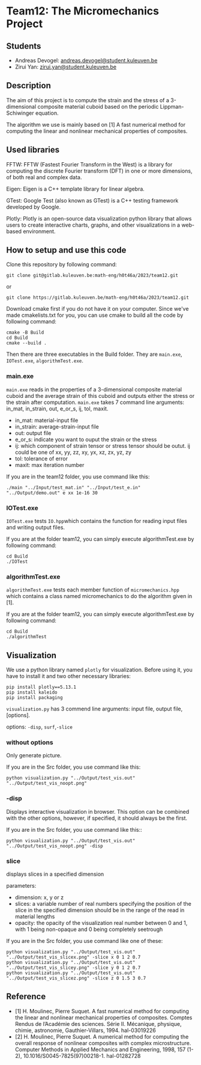# Team12: The Micromechanics Project 



## Students

- Andreas Devogel: andreas.devogel@student.kuleuven.be
- Zirui Yan: zirui.yan@student.kuleuven.be 

## Description

The aim of this project is to compute the strain and the stress of a 3-dimensional composite material cuboid based on the periodic Lippman-Schiwinger equation. 

The algorithm we use is mainly based on [1] A fast numerical method for computing the linear and nonlinear mechanical properties of composites.

## Used libraries

FFTW: FFTW (Fastest Fourier Transform in the West) is a library for computing the discrete Fourier transform (DFT) in one or more dimensions, of both real and complex data.

Eigen: Eigen is a C++ template library for linear algebra.

GTest: Google Test (also known as GTest) is a C++ testing framework developed by Google.

Plotly: Plotly is an open-source data visualization python library that allows users to create interactive charts, graphs, and other visualizations in a web-based environment.

## How to setup and use this code

Clone this repository by following command:

```
git clone git@gitlab.kuleuven.be:math-eng/h0t46a/2023/team12.git
```
or
```
git clone https://gitlab.kuleuven.be/math-eng/h0t46a/2023/team12.git
```
Download cmake first if you do not have it on your computer. Since we've made cmakelists.txt for you, you can use cmake to build all the code by following command:
```
cmake -B Build
cd Build
cmake --build .
``` 
Then there are three executables in the Build folder. They are `main.exe`, `IOTest.exe`, `algorithmTest.exe`.

### main.exe

`main.exe` reads in the properties of a 3-dimensional composite material cuboid and the average strain of this cuboid and outputs either the stress or the strain after computation.
`main.exe` takes 7 command line arguments: in_mat, in_strain, out, e_or_s, ij, tol, maxit.

- in_mat: material-input file 
- in_strain: average-strain-input file
- out: output file
- e_or_s: indicate you want to ouput the strain or the stress
- ij: which component of strain tensor or stress tensor should be outut. ij could be one of xx, yy, zz, xy, yx, xz, zx, yz, zy
- tol: tolerance of error
- maxit: max iteration number

If you are in the team12 folder, you use command like this:
```
./main "../Input/test_mat.in" "../Input/test_e.in" "../Output/demo.out" e xx 1e-16 30
```

### IOTest.exe

`IOTest.exe` tests `IO.hpp`which contains the function for reading input files and writing output files.

If you are at the folder team12, you can simply execute  algorithmTest.exe by following command:

```
cd Build
./IOTest

```


### algorithmTest.exe

`algorithmTest.exe` tests each member function of `micromechanics.hpp` which contains a class named micromechanics to do the algorithm given in [1].

If you are at the folder team12, you can simply execute  algorithmTest.exe by following command:

```
cd Build
./algorithmTest

```



## Visualization

We use a python library named `plotly` for visualization.
Before using it, you have to install it and two other necessary libraries:
```
pip install plotly==5.13.1
pip install kaleido
pip install packaging

```

`visualization.py` has 3 commend line arguments: input file, output file, [options]. 

options: `-disp`, `surf`,`-slice`

### without options

Only generate picture.

If you are in the Src folder, you use command like this:

```
python visualization.py "../Output/test_vis.out" "../Output/test_vis_noopt.png"
```

### -disp

Displays interactive visualization in browser. This option can be combined with the other options, however, if specified, it should always be the first.

If you are in the Src folder, you use command like this::

```
python visualization.py "../Output/test_vis.out" "../Output/test_vis_noopt.png" -disp
```

### slice

displays slices in a specified dimension

parameters:
- dimension: x, y or z
- slices: a variable number of real numbers specifying the position of the slice in the specified dimension should be in the range of the read in material lengths
- opacity: the opacity of the visualization real number between 0 and 1, with 1 being non-opaque and 0 being completely seetrough

If you are in the Src folder, you use command like one of these:

```
python visualization.py "../Output/test_vis.out" "../Output/test_vis_slicex.png" -slice x 0 1 2 0.7
python visualization.py "../Output/test_vis.out" "../Output/test_vis_slicey.png" -slice y 0 1 2 0.7
python visualization.py "../Output/test_vis.out" "../Output/test_vis_slicez.png" -slice z 0 1.5 3 0.7
```




## Reference

- [1] H. Moulinec, Pierre Suquet. A fast numerical method for computing the linear and nonlinear mechanical properties of composites. Comptes Rendus de l’Académie des sciences. Série II. Mécanique, physique, chimie, astronomie, Gauthier-Villars, 1994. hal-03019226
- [2] H. Moulinec, Pierre Suquet. A numerical method for computing the overall response of nonlinear
composites with complex microstructure. Computer Methods in Applied Mechanics and Engineering,
1998, 157 (1-2), 10.1016/S0045-7825(97)00218-1. hal-01282728



